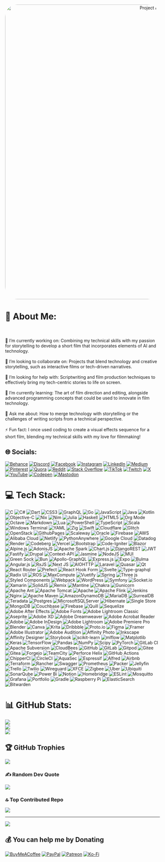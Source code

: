 <div style="margin: 0; padding: 0; overflow: hidden;">
  <p align="center" style="margin: 0; padding: 0;">
    <img src="https://s3.india.com/wp-content/uploads/2020/05/thalapathy-vijay-master-to-release-on-diwali-main.jpg" alt="Project Header" style="width: 100vw; height: auto; border-radius: 40px;"/>
  </p>
</div>


# 💫 About Me:
<br><br>🔭 I’m currently working on: Combining my technical skills with my passion for storytelling to develop a short film that incorporates elements of AI and technology.<br><br>👯 I’m looking to collaborate on: Projects that blend technology and creative storytelling, such as interactive films or tech-driven narratives.<br><br>🤝 I’m looking for help with: Scriptwriting and film production techniques to effectively bring my tech-centric stories to life on screen.<br><br>🌱 I’m currently learning: The art of film direction and editing, alongside advanced programming concepts that could be used to innovate in film technology.<br><br>💬 Ask me about: How to merge technology with storytelling or the challenges of writing scripts from a technical perspective.<br><br>⚡ Fun fact: I once used coding to create a visual effects sequence for a short film, blending my technical skills with my love for filmmaking!



## 🌐 Socials:
[![Behance](https://img.shields.io/badge/Behance-1769ff?logo=behance&logoColor=white)](https://behance.net/Mouryakiran) [![Discord](https://img.shields.io/badge/Discord-%237289DA.svg?logo=discord&logoColor=white)](https://discord.gg/Mouryakiran) [![Facebook](https://img.shields.io/badge/Facebook-%231877F2.svg?logo=Facebook&logoColor=white)](https://facebook.com/Mouryakiran) [![Instagram](https://img.shields.io/badge/Instagram-%23E4405F.svg?logo=Instagram&logoColor=white)](https://instagram.com/Mouryakiran) [![LinkedIn](https://img.shields.io/badge/LinkedIn-%230077B5.svg?logo=linkedin&logoColor=white)](https://linkedin.com/in/Mouryakiran) [![Medium](https://img.shields.io/badge/Medium-12100E?logo=medium&logoColor=white)](https://medium.com/@Mouryakiran) [![Pinterest](https://img.shields.io/badge/Pinterest-%23E60023.svg?logo=Pinterest&logoColor=white)](https://pinterest.com/Mouryakiran) [![Quora](https://img.shields.io/badge/Quora-%23B92B27.svg?logo=Quora&logoColor=white)](https://quora.com/profile/Mouryakiran) [![Reddit](https://img.shields.io/badge/Reddit-%23FF4500.svg?logo=Reddit&logoColor=white)](https://reddit.com/user/Mouryakiran) [![Stack Overflow](https://img.shields.io/badge/-Stackoverflow-FE7A16?logo=stack-overflow&logoColor=white)](https://stackoverflow.com/users/Mouryakiran) [![TikTok](https://img.shields.io/badge/TikTok-%23000000.svg?logo=TikTok&logoColor=white)](https://tiktok.com/@Mouryakiran) [![Twitch](https://img.shields.io/badge/Twitch-%239146FF.svg?logo=Twitch&logoColor=white)](https://twitch.tv/Mouryakiran) [![X](https://img.shields.io/badge/X-black.svg?logo=X&logoColor=white)](https://x.com/Mouryakiran) [![YouTube](https://img.shields.io/badge/YouTube-%23FF0000.svg?logo=YouTube&logoColor=white)](https://youtube.com/@Mouryakiran) [![Codepen](https://img.shields.io/badge/Codepen-000000?style=for-the-badge&logo=codepen&logoColor=white)](https://codepen.io/Mouryakiran) [![Mastodon](https://img.shields.io/badge/-MASTODON-%232B90D9?style=for-the-badge&logo=mastodon&logoColor=white)](https://mastodon.social/@Mouryakiran) 

# 💻 Tech Stack:
![C](https://img.shields.io/badge/c-%2300599C.svg?style=plastic&logo=c&logoColor=white) ![C#](https://img.shields.io/badge/c%23-%23239120.svg?style=plastic&logo=csharp&logoColor=white) ![Dart](https://img.shields.io/badge/dart-%230175C2.svg?style=plastic&logo=dart&logoColor=white) ![CSS3](https://img.shields.io/badge/css3-%231572B6.svg?style=plastic&logo=css3&logoColor=white) ![GraphQL](https://img.shields.io/badge/-GraphQL-E10098?style=plastic&logo=graphql&logoColor=white) ![Go](https://img.shields.io/badge/go-%2300ADD8.svg?style=plastic&logo=go&logoColor=white) ![JavaScript](https://img.shields.io/badge/javascript-%23323330.svg?style=plastic&logo=javascript&logoColor=%23F7DF1E) ![Java](https://img.shields.io/badge/java-%23ED8B00.svg?style=plastic&logo=openjdk&logoColor=white) ![Kotlin](https://img.shields.io/badge/kotlin-%237F52FF.svg?style=plastic&logo=kotlin&logoColor=white) ![Objective-C](https://img.shields.io/badge/OBJECTIVE--C-%233A95E3.svg?style=plastic&logo=apple&logoColor=white) ![Nix](https://img.shields.io/badge/NIX-5277C3.svg?style=plastic&logo=NixOS&logoColor=white) ![Nim](https://img.shields.io/badge/nim-%23FFE953.svg?style=plastic&logo=nim&logoColor=white) ![Julia](https://img.shields.io/badge/-Julia-9558B2?style=plastic&logo=julia&logoColor=white) ![Haskell](https://img.shields.io/badge/Haskell-5e5086?style=plastic&logo=haskell&logoColor=white) ![HTML5](https://img.shields.io/badge/html5-%23E34F26.svg?style=plastic&logo=html5&logoColor=white) ![Org Mode](https://img.shields.io/badge/orgmode-%2377AA99.svg?style=plastic&logo=org&logoColor=white) ![Octave](https://img.shields.io/badge/OCTAVE-darkblue?style=plastic&logo=octave&logoColor=fcd683) ![Markdown](https://img.shields.io/badge/markdown-%23000000.svg?style=plastic&logo=markdown&logoColor=white) ![Lua](https://img.shields.io/badge/lua-%232C2D72.svg?style=plastic&logo=lua&logoColor=white) ![PowerShell](https://img.shields.io/badge/PowerShell-%235391FE.svg?style=plastic&logo=powershell&logoColor=white) ![TypeScript](https://img.shields.io/badge/typescript-%23007ACC.svg?style=plastic&logo=typescript&logoColor=white) ![Scala](https://img.shields.io/badge/scala-%23DC322F.svg?style=plastic&logo=scala&logoColor=white) ![Windows Terminal](https://img.shields.io/badge/Windows%20Terminal-%234D4D4D.svg?style=plastic&logo=windows-terminal&logoColor=white) ![YAML](https://img.shields.io/badge/yaml-%23ffffff.svg?style=plastic&logo=yaml&logoColor=151515) ![Zig](https://img.shields.io/badge/Zig-%23F7A41D.svg?style=plastic&logo=zig&logoColor=white) ![Swift](https://img.shields.io/badge/swift-F54A2A?style=plastic&logo=swift&logoColor=white) ![Cloudflare](https://img.shields.io/badge/Cloudflare-F38020?style=plastic&logo=Cloudflare&logoColor=white) ![Glitch](https://img.shields.io/badge/glitch-%233333FF.svg?style=plastic&logo=glitch&logoColor=white) ![OpenStack](https://img.shields.io/badge/Openstack-%23f01742.svg?style=plastic&logo=openstack&logoColor=white) ![GithubPages](https://img.shields.io/badge/github%20pages-121013?style=plastic&logo=github&logoColor=white) ![Scaleway](https://img.shields.io/badge/SCALEWAY-%234f0599.svg?style=plastic&logo=scaleway&logoColor=white) ![Oracle](https://img.shields.io/badge/Oracle-F80000?style=plastic&logo=oracle&logoColor=white) ![Firebase](https://img.shields.io/badge/firebase-%23039BE5.svg?style=plastic&logo=firebase) ![AWS](https://img.shields.io/badge/AWS-%23FF9900.svg?style=plastic&logo=amazon-aws&logoColor=white) ![Alibaba Cloud](https://img.shields.io/badge/AlibabaCloud-%23FF6701.svg?style=plastic&logo=alibabacloud&logoColor=white) ![Netlify](https://img.shields.io/badge/netlify-%23000000.svg?style=plastic&logo=netlify&logoColor=#00C7B7) ![PythonAnywhere](https://img.shields.io/badge/pythonanywhere-%232F9FD7.svg?style=plastic&logo=pythonanywhere&logoColor=151515) ![Google Cloud](https://img.shields.io/badge/GoogleCloud-%234285F4.svg?style=plastic&logo=google-cloud&logoColor=white) ![Datadog](https://img.shields.io/badge/datadog-%23632CA6.svg?style=plastic&logo=datadog&logoColor=white) ![Render](https://img.shields.io/badge/Render-%46E3B7.svg?style=plastic&logo=render&logoColor=white) ![Codeberg](https://img.shields.io/badge/Codeberg-2185D0?style=plastic&logo=Codeberg&logoColor=white) ![Vercel](https://img.shields.io/badge/vercel-%23000000.svg?style=plastic&logo=vercel&logoColor=white) ![Bootstrap](https://img.shields.io/badge/bootstrap-%238511FA.svg?style=plastic&logo=bootstrap&logoColor=white) ![Code-Igniter](https://img.shields.io/badge/CodeIgniter-%23EF4223.svg?style=plastic&logo=codeIgniter&logoColor=white) ![Blazor](https://img.shields.io/badge/blazor-%235C2D91.svg?style=plastic&logo=blazor&logoColor=white) ![Alpine.js](https://img.shields.io/badge/alpinejs-white.svg?style=plastic&logo=alpinedotjs&logoColor=%238BC0D0) ![AdonisJS](https://img.shields.io/badge/adonisjs-%23220052.svg?style=plastic&logo=adonisjs&logoColor=white) ![Apache Spark](https://img.shields.io/badge/Apache%20Spark-FDEE21?style=plastic&logo=apachespark&logoColor=black) ![Chart.js](https://img.shields.io/badge/chart.js-F5788D.svg?style=plastic&logo=chart.js&logoColor=white) ![DjangoREST](https://img.shields.io/badge/DJANGO-REST-ff1709?style=plastic&logo=django&logoColor=white&color=ff1709&labelColor=gray) ![JWT](https://img.shields.io/badge/JWT-black?style=plastic&logo=JSON%20web%20tokens) ![Fastify](https://img.shields.io/badge/fastify-%23000000.svg?style=plastic&logo=fastify&logoColor=white) ![Drupal](https://img.shields.io/badge/drupal-%230678BE.svg?style=plastic&logo=drupal&logoColor=white) ![Context-API](https://img.shields.io/badge/Context--Api-000000?style=plastic&logo=react) ![Jasmine](https://img.shields.io/badge/jasmine-%238A4182.svg?style=plastic&logo=jasmine&logoColor=white) ![NodeJS](https://img.shields.io/badge/node.js-6DA55F?style=plastic&logo=node.js&logoColor=white) ![MUI](https://img.shields.io/badge/MUI-%230081CB.svg?style=plastic&logo=mui&logoColor=white) ![Green Sock](https://img.shields.io/badge/green%20sock-88CE02?style=plastic&logo=greensock&logoColor=white) ![Bun](https://img.shields.io/badge/Bun-%23000000.svg?style=plastic&logo=bun&logoColor=white) ![Apollo-GraphQL](https://img.shields.io/badge/-ApolloGraphQL-311C87?style=plastic&logo=apollo-graphql) ![Express.js](https://img.shields.io/badge/express.js-%23404d59.svg?style=plastic&logo=express&logoColor=%2361DAFB) ![Expo](https://img.shields.io/badge/expo-1C1E24?style=plastic&logo=expo&logoColor=#D04A37) ![Bulma](https://img.shields.io/badge/bulma-00D0B1?style=plastic&logo=bulma&logoColor=white) ![Angular.js](https://img.shields.io/badge/angular.js-%23E23237.svg?style=plastic&logo=angularjs&logoColor=white) ![RxJS](https://img.shields.io/badge/rxjs-%23B7178C.svg?style=plastic&logo=reactivex&logoColor=white) ![Next JS](https://img.shields.io/badge/Next-black?style=plastic&logo=next.js&logoColor=white) ![AIOHTTP](https://img.shields.io/badge/iohttp-%232C5bb4.svg?style=plastic&logo=aiohttp&logoColor=white) ![Laravel](https://img.shields.io/badge/laravel-%23FF2D20.svg?style=plastic&logo=laravel&logoColor=white) ![Quasar](https://img.shields.io/badge/Quasar-16B7FB?style=plastic&logo=quasar&logoColor=black) ![Qt](https://img.shields.io/badge/Qt-%23217346.svg?style=plastic&logo=Qt&logoColor=white) ![React Router](https://img.shields.io/badge/React_Router-CA4245?style=plastic&logo=react-router&logoColor=white) ![Prefect](https://img.shields.io/badge/Prefect-%23ffffff.svg?style=plastic&logo=prefect&logoColor=white) ![React Hook Form](https://img.shields.io/badge/React%20Hook%20Form-%23EC5990.svg?style=plastic&logo=reacthookform&logoColor=white) ![Svelte](https://img.shields.io/badge/svelte-%23f1413d.svg?style=plastic&logo=svelte&logoColor=white) ![Type-graphql](https://img.shields.io/badge/-TypeGraphQL-%23C04392?style=plastic) ![Radix UI](https://img.shields.io/badge/radix%20ui-161618.svg?style=plastic&logo=radix-ui&logoColor=white) ![ROS](https://img.shields.io/badge/ros-%230A0FF9.svg?style=plastic&logo=ros&logoColor=white) ![MaxCompute](https://img.shields.io/badge/MaxCompute-%23FF6701?style=plastic&logo=alibabacloud&logoColor=white) ![Vuetify](https://img.shields.io/badge/Vuetify-1867C0?style=plastic&logo=vuetify&logoColor=AEDDFF) ![Spring](https://img.shields.io/badge/spring-%236DB33F.svg?style=plastic&logo=spring&logoColor=white) ![Three js](https://img.shields.io/badge/threejs-black?style=plastic&logo=three.js&logoColor=white) ![Styled Components](https://img.shields.io/badge/styled--components-DB7093?style=plastic&logo=styled-components&logoColor=white) ![Webpack](https://img.shields.io/badge/webpack-%238DD6F9.svg?style=plastic&logo=webpack&logoColor=black) ![WordPress](https://img.shields.io/badge/WordPress-%23117AC9.svg?style=plastic&logo=WordPress&logoColor=white) ![Symfony](https://img.shields.io/badge/symfony-%23000000.svg?style=plastic&logo=symfony&logoColor=white) ![Socket.io](https://img.shields.io/badge/Socket.io-black?style=plastic&logo=socket.io&badgeColor=010101) ![Xamarin](https://img.shields.io/badge/Xamarin-3199DC?style=plastic&logo=xamarin&logoColor=white) ![SolidJS](https://img.shields.io/badge/SolidJS-2c4f7c?style=plastic&logo=solid&logoColor=c8c9cb) ![Remix](https://img.shields.io/badge/remix-%23000.svg?style=plastic&logo=remix&logoColor=white) ![Mantine](https://img.shields.io/badge/Mantine-ffffff?style=plastic&logo=Mantine&logoColor=339af0) ![Chakra](https://img.shields.io/badge/chakra-%234ED1C5.svg?style=plastic&logo=chakraui&logoColor=white) ![Gunicorn](https://img.shields.io/badge/gunicorn-%298729.svg?style=plastic&logo=gunicorn&logoColor=white) ![Apache Ant](https://img.shields.io/badge/Apache%20Ant-A81C7D?style=plastic&logo=Apache%20Ant&logoColor=white) ![Apache Tomcat](https://img.shields.io/badge/apache%20tomcat-%23F8DC75.svg?style=plastic&logo=apache-tomcat&logoColor=black) ![Apache](https://img.shields.io/badge/apache-%23D42029.svg?style=plastic&logo=apache&logoColor=white) ![Apache Flink](https://img.shields.io/badge/Apache%20Flink-E6526F?style=plastic&logo=Apache%20Flink&logoColor=white) ![Jenkins](https://img.shields.io/badge/jenkins-%232C5263.svg?style=plastic&logo=jenkins&logoColor=white) ![Nginx](https://img.shields.io/badge/nginx-%23009639.svg?style=plastic&logo=nginx&logoColor=white) ![Apache Maven](https://img.shields.io/badge/Apache%20Maven-C71A36?style=plastic&logo=Apache%20Maven&logoColor=white) ![AmazonDynamoDB](https://img.shields.io/badge/Amazon%20DynamoDB-4053D6?style=plastic&logo=Amazon%20DynamoDB&logoColor=white) ![MariaDB](https://img.shields.io/badge/MariaDB-003545?style=plastic&logo=mariadb&logoColor=white) ![SurrealDB](https://img.shields.io/badge/SurrealDB-FF00A0?style=plastic&logo=surrealdb&logoColor=white) ![Teradata](https://img.shields.io/badge/Teradata-F37440?style=plastic&logo=teradata&logoColor=white) ![Postgres](https://img.shields.io/badge/postgres-%23316192.svg?style=plastic&logo=postgresql&logoColor=white) ![MicrosoftSQLServer](https://img.shields.io/badge/Microsoft%20SQL%20Server-CC2927?style=plastic&logo=microsoft%20sql%20server&logoColor=white) ![Hibernate](https://img.shields.io/badge/Hibernate-59666C?style=plastic&logo=Hibernate&logoColor=white) ![Single Store](https://img.shields.io/badge/Single%20Store-AA00FF?style=plastic&logo=singlestore&logoColor=white) ![MongoDB](https://img.shields.io/badge/MongoDB-%234ea94b.svg?style=plastic&logo=mongodb&logoColor=white) ![Couchbase](https://img.shields.io/badge/Couchbase-EA2328?style=plastic&logo=couchbase&logoColor=white) ![Firebase](https://img.shields.io/badge/firebase-a08021?style=plastic&logo=firebase&logoColor=ffcd34) ![Quill](https://img.shields.io/badge/Quill-52B0E7?style=plastic&logo=apache&logoColor=white) ![Sequelize](https://img.shields.io/badge/Sequelize-52B0E7?style=plastic&logo=Sequelize&logoColor=white) ![Adobe After Effects](https://img.shields.io/badge/Adobe%20After%20Effects-9999FF.svg?style=plastic&logo=Adobe%20After%20Effects&logoColor=white) ![Adobe Fonts](https://img.shields.io/badge/Adobe%20Fonts-000B1D.svg?style=plastic&logo=Adobe%20Fonts&logoColor=white) ![Adobe Lightroom Classic](https://img.shields.io/badge/Adobe%20Lightroom%20Classic-31A8FF.svg?style=plastic&logo=Adobe%20Lightroom%20Classic&logoColor=white) ![Aseprite](https://img.shields.io/badge/Aseprite-FFFFFF?style=plastic&logo=Aseprite&logoColor=#7D929E) ![Adobe XD](https://img.shields.io/badge/Adobe%20XD-470137?style=plastic&logo=Adobe%20XD&logoColor=#FF61F6) ![Adobe Dreamweaver](https://img.shields.io/badge/Adobe%20Dreamweaver-FF61F6.svg?style=plastic&logo=Adobe%20Dreamweaver&logoColor=white) ![Adobe Acrobat Reader](https://img.shields.io/badge/Adobe%20Acrobat%20Reader-EC1C24.svg?style=plastic&logo=Adobe%20Acrobat%20Reader&logoColor=white) ![Adobe](https://img.shields.io/badge/adobe-%23FF0000.svg?style=plastic&logo=adobe&logoColor=white) ![Adobe InDesign](https://img.shields.io/badge/Adobe%20InDesign-49021F?style=plastic&logo=adobeindesign&logoColor=FF3366) ![Adobe Lightroom](https://img.shields.io/badge/Adobe%20Lightroom-31A8FF.svg?style=plastic&logo=Adobe%20Lightroom&logoColor=white) ![Adobe Premiere Pro](https://img.shields.io/badge/Adobe%20Premiere%20Pro-9999FF.svg?style=plastic&logo=Adobe%20Premiere%20Pro&logoColor=white) ![Blender](https://img.shields.io/badge/blender-%23F5792A.svg?style=plastic&logo=blender&logoColor=white) ![Canva](https://img.shields.io/badge/Canva-%2300C4CC.svg?style=plastic&logo=Canva&logoColor=white) ![Krita](https://img.shields.io/badge/Krita-203759?style=plastic&logo=krita&logoColor=EEF37B) ![Dribbble](https://img.shields.io/badge/Dribbble-EA4C89?style=plastic&logo=dribbble&logoColor=white) ![Proto.io](https://img.shields.io/badge/Proto.io-161637?style=plastic&logo=proto.io&logoColor=00e5ff) ![Figma](https://img.shields.io/badge/figma-%23F24E1E.svg?style=plastic&logo=figma&logoColor=white) ![Framer](https://img.shields.io/badge/Framer-black?style=plastic&logo=framer&logoColor=blue) ![Adobe Illustrator](https://img.shields.io/badge/adobe%20illustrator-%23FF9A00.svg?style=plastic&logo=adobe%20illustrator&logoColor=white) ![Adobe Audition](https://img.shields.io/badge/Adobe%20Audition-9999FF.svg?style=plastic&logo=Adobe%20Audition&logoColor=white) ![Affinity Photo](https://img.shields.io/badge/affinityphoto-%237E4DD2.svg?style=plastic&logo=affinity-photo&logoColor=white) ![Inkscape](https://img.shields.io/badge/Inkscape-e0e0e0?style=plastic&logo=inkscape&logoColor=080A13) ![Affinity Designer](https://img.shields.io/badge/affinity%20desginer-%231B72BE.svg?style=plastic&logo=affinity-designer&logoColor=white) ![Storybook](https://img.shields.io/badge/-Storybook-FF4785?style=plastic&logo=storybook&logoColor=white) ![scikit-learn](https://img.shields.io/badge/scikit--learn-%23F7931E.svg?style=plastic&logo=scikit-learn&logoColor=white) ![mlflow](https://img.shields.io/badge/mlflow-%23d9ead3.svg?style=plastic&logo=numpy&logoColor=blue) ![Matplotlib](https://img.shields.io/badge/Matplotlib-%23ffffff.svg?style=plastic&logo=Matplotlib&logoColor=black) ![Keras](https://img.shields.io/badge/Keras-%23D00000.svg?style=plastic&logo=Keras&logoColor=white) ![TensorFlow](https://img.shields.io/badge/TensorFlow-%23FF6F00.svg?style=plastic&logo=TensorFlow&logoColor=white) ![Pandas](https://img.shields.io/badge/pandas-%23150458.svg?style=plastic&logo=pandas&logoColor=white) ![NumPy](https://img.shields.io/badge/numpy-%23013243.svg?style=plastic&logo=numpy&logoColor=white) ![Scipy](https://img.shields.io/badge/SciPy-%230C55A5.svg?style=plastic&logo=scipy&logoColor=%white) ![PyTorch](https://img.shields.io/badge/PyTorch-%23EE4C2C.svg?style=plastic&logo=PyTorch&logoColor=white) ![GitLab CI](https://img.shields.io/badge/gitlab%20CI-%23181717.svg?style=plastic&logo=gitlab&logoColor=white) ![Apache Subversion](https://img.shields.io/badge/subversion-%23809CC9.svg?style=plastic&logo=subversion&logoColor=white) ![CloudBees](https://img.shields.io/badge/CloudBees-1997B5&?logo=cloudbees&logoColor=white&style=plastic) ![GitHub](https://img.shields.io/badge/github-%23121011.svg?style=plastic&logo=github&logoColor=white) ![GitLab](https://img.shields.io/badge/gitlab-%23181717.svg?style=plastic&logo=gitlab&logoColor=white) ![Gitpod](https://img.shields.io/badge/gitpod-f06611.svg?style=plastic&logo=gitpod&logoColor=white) ![Gitee](https://img.shields.io/badge/Gitee-C71D23?style=plastic&logo=gitee&logoColor=white) ![Gitea](https://img.shields.io/badge/Gitea-34495E?style=plastic&logo=gitea&logoColor=5D9425) ![Forgejo](https://img.shields.io/badge/forgejo-%23FB923C.svg?style=plastic&logo=forgejo&logoColor=white) ![TeamCity](https://img.shields.io/badge/teamcity-000000.svg?style=plastic&logo=teamcity&logoColor=white) ![Perforce Helix](https://img.shields.io/badge/-PERFORCE%20HELIX-404040?style=plastic&logo=Perforce&logoColor=white) ![GitHub Actions](https://img.shields.io/badge/github%20actions-%232671E5.svg?style=plastic&logo=githubactions&logoColor=white) ![ChipperCI](https://img.shields.io/badge/chipperci-1e394e.svg?style=plastic&logo=chipperci&logoColor=white) ![CircleCI](https://img.shields.io/badge/circleci-%23161616.svg?style=plastic&logo=circleci&logoColor=white) ![AquaSec](https://img.shields.io/badge/aqua-%231904DA.svg?style=plastic&logo=aqua&logoColor=#0018A8) ![Espressif](https://img.shields.io/badge/espressif-E7352C.svg?style=plastic&logo=espressif&logoColor=white) ![Alfred](https://img.shields.io/badge/alfred-%235C1F87.svg?style=plastic&logo=alfred) ![Airbnb](https://img.shields.io/badge/Airbnb-%23ff5a5f.svg?style=plastic&logo=Airbnb&logoColor=white) ![Terraform](https://img.shields.io/badge/terraform-%235835CC.svg?style=plastic&logo=terraform&logoColor=white) ![Rancher](https://img.shields.io/badge/rancher-%230075A8.svg?style=plastic&logo=rancher&logoColor=white) ![Swagger](https://img.shields.io/badge/-Swagger-%23Clojure?style=plastic&logo=swagger&logoColor=white) ![Prometheus](https://img.shields.io/badge/Prometheus-E6522C?style=plastic&logo=Prometheus&logoColor=white) ![Packer](https://img.shields.io/badge/packer-%23E7EEF0.svg?style=plastic&logo=packer&logoColor=%2302A8EF) ![Jellyfin](https://img.shields.io/badge/jellyfin-%23000B25.svg?style=plastic&logo=Jellyfin&logoColor=00A4DC) ![Trello](https://img.shields.io/badge/Trello-%23026AA7.svg?style=plastic&logo=Trello&logoColor=white) ![Twilio](https://img.shields.io/badge/Twilio-F22F46?style=plastic&logo=Twilio&logoColor=white) ![Wireguard](https://img.shields.io/badge/wireguard-%2388171A.svg?style=plastic&logo=wireguard&logoColor=white) ![XFCE](https://img.shields.io/badge/XFCE-%232284F2.svg?style=plastic&logo=xfce&logoColor=white) ![Zigbee](https://img.shields.io/badge/zigbee-%23EB0443.svg?style=plastic&logo=zigbee&logoColor=white) ![Uber](https://img.shields.io/badge/Uber-%23000000.svg?style=plastic&logo=Uber&logoColor=white) ![Ubiquiti](https://img.shields.io/badge/ubiquiti-%230559C9.svg?style=plastic&logo=ubiquiti&logoColor=white) ![SonarQube](https://img.shields.io/badge/SonarQube-black?style=plastic&logo=sonarqube&logoColor=4E9BCD) ![Power Bi](https://img.shields.io/badge/power_bi-F2C811?style=plastic&logo=powerbi&logoColor=black) ![Notion](https://img.shields.io/badge/Notion-%23000000.svg?style=plastic&logo=notion&logoColor=white) ![Homebridge](https://img.shields.io/badge/homebridge-%23491F59.svg?style=plastic&logo=homebridge&logoColor=white) ![ESLint](https://img.shields.io/badge/ESLint-4B3263?style=plastic&logo=eslint&logoColor=white) ![Mosquitto](https://img.shields.io/badge/mosquitto-%233C5280.svg?style=plastic&logo=eclipsemosquitto&logoColor=white) ![Grafana](https://img.shields.io/badge/grafana-%23F46800.svg?style=plastic&logo=grafana&logoColor=white) ![Portfolio](https://img.shields.io/badge/Portfolio-%23000000.svg?style=plastic&logo=firefox&logoColor=#FF7139) ![Gradle](https://img.shields.io/badge/Gradle-02303A.svg?style=plastic&logo=Gradle&logoColor=white) ![Raspberry Pi](https://img.shields.io/badge/-RaspberryPi-C51A4A?style=plastic&logo=Raspberry-Pi) ![ElasticSearch](https://img.shields.io/badge/-ElasticSearch-005571?style=plastic&logo=elasticsearch) ![Bitwarden](https://img.shields.io/badge/bitwarden-%23175DDC.svg?style=plastic&logo=bitwarden&logoColor=white)
# 📊 GitHub Stats:
![](https://github-readme-stats.vercel.app/api?username=mouryakiran&theme=blueberry&hide_border=false&include_all_commits=false&count_private=false)<br/>
![](https://github-readme-streak-stats.herokuapp.com/?user=mouryakiran&theme=blueberry&hide_border=false)<br/>
![](https://github-readme-stats.vercel.app/api/top-langs/?username=mouryakiran&theme=blueberry&hide_border=false&include_all_commits=false&count_private=false&layout=compact)

## 🏆 GitHub Trophies
![](https://github-profile-trophy.vercel.app/?username=mouryakiran&theme=vue&no-frame=false&no-bg=true&margin-w=4)

### ✍️ Random Dev Quote
![](https://quotes-github-readme.vercel.app/api?type=horizontal&theme=radical)

### 🔝 Top Contributed Repo
![](https://github-contributor-stats.vercel.app/api?username=mouryakiran&limit=5&theme=cobalt&combine_all_yearly_contributions=true)

---
[![](https://visitcount.itsvg.in/api?id=mouryakiran&icon=10&color=11)](https://visitcount.itsvg.in)

  ## 💰 You can help me by Donating
  [![BuyMeACoffee](https://img.shields.io/badge/Buy%20Me%20a%20Coffee-ffdd00?style=for-the-badge&logo=buy-me-a-coffee&logoColor=black)](https://buymeacoffee.com/Mouryakiran) [![PayPal](https://img.shields.io/badge/PayPal-00457C?style=for-the-badge&logo=paypal&logoColor=white)](https://paypal.me/Mouryakiran) [![Patreon](https://img.shields.io/badge/Patreon-F96854?style=for-the-badge&logo=patreon&logoColor=white)](https://patreon.com/Mouryakiran) [![Ko-Fi](https://img.shields.io/badge/Ko--fi-F16061?style=for-the-badge&logo=ko-fi&logoColor=white)](https://ko-fi.com/Mouryakiran) 

  
<!-- Proudly created with GPRM ( https://gprm.itsvg.in ) -->
